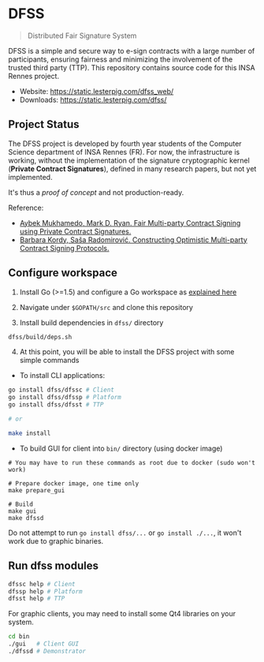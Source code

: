 DFSS
====
> Distributed Fair Signature System

DFSS is a simple and secure way to e-sign contracts with a large number of participants, ensuring fairness and minimizing the involvement of the trusted third party (TTP).
This repository contains source code for this INSA Rennes project.

- Website: https://static.lesterpig.com/dfss_web/
- Downloads: https://static.lesterpig.com/dfss/

Project Status
--------------

The DFSS project is developed by fourth year students of the Computer Science department of INSA Rennes (FR).
For now, the infrastructure is working, without the implementation of the signature cryptographic kernel (**Private Contract Signatures**), defined in many research papers, but not yet implemented.

It's thus a *proof of concept* and not production-ready.

Reference:
- [Aybek Mukhamedo, Mark D. Ryan. Fair Multi-party Contract Signing using Private Contract Signatures.](https://www.researchgate.net/publication/222527059_Fair_multi-party_contract_signing_using_private_contract_signatures)
- [Barbara Kordy, Saša Radomirović. Constructing Optimistic Multi-party Contract Signing Protocols.](http://people.irisa.fr/Barbara.Kordy/papers/CSF12.pdf)

Configure workspace
-------------------

1. Install Go (>=1.5) and configure a Go workspace as [explained here](https://golang.org/doc/code.html#Organization)

2. Navigate under `$GOPATH/src` and clone this repository

3. Install build dependencies in `dfss/` directory

```bash
dfss/build/deps.sh
```

4. At this point, you will be able to install the DFSS project with some simple commands

- To install CLI applications:

```bash
go install dfss/dfssc # Client
go install dfss/dfssp # Platform
go install dfss/dfsst # TTP

# or

make install
```

- To build GUI for client into `bin/` directory (using docker image)

```
# You may have to run these commands as root due to docker (sudo won't work)

# Prepare docker image, one time only
make prepare_gui

# Build
make gui
make dfssd
```

Do not attempt to run `go install dfss/...` or `go install ./...`, it won't work due to graphic binaries.

Run dfss modules
----------------

```bash
dfssc help # Client
dfssp help # Platform
dfsst help # TTP
```

For graphic clients, you may need to install some Qt4 libraries on your system.

```bash
cd bin
./gui   # Client GUI
./dfssd # Demonstrator
```
